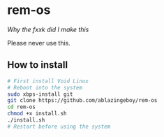 # rem-os

*Why the fxxk did I make this*

Please never use this.

## How to install

```bash
# First install Void Linux
# Reboot into the system
sudo xbps-install git
git clone https://github.com/ablazingeboy/rem-os
cd rem-os
chmod +x install.sh
./install.sh
# Restart before using the system
```
